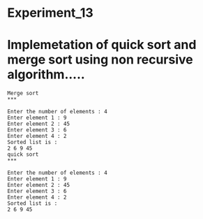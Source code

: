 # Experiment_13
# Implemetation of quick sort and merge sort using non recursive algorithm.....
```
Merge sort
*** 

Enter the number of elements : 4
Enter element 1 : 9
Enter element 2 : 45
Enter element 3 : 6
Enter element 4 : 2
Sorted list is :
2 6 9 45
quick sort
*** 

Enter the number of elements : 4
Enter element 1 : 9
Enter element 2 : 45
Enter element 3 : 6
Enter element 4 : 2
Sorted list is :
2 6 9 45
